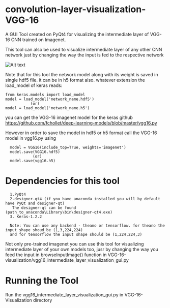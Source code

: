 # convolution-layer-visualization-VGG-16

A GUI Tool created on PyQt4 for visualizing the intermediate layer of VGG-16 CNN trained on Imagenet.

This tool can also be used to visualize intermediate layer of any other CNN network just by changing the way the input is fed to the respective network

![Alt text](https://github.com/anujshah1003/convolution-layer-visualization-VGG-16/blob/master/images/VGG-16-gui.PNG?raw=true "image")

Note that for this tool the network model along with its weight is saved in single hdf5 file. it can be in h5 format also.
whatever extension the load_model of keras reads:

    from keras.models import load_model
    model = load_model('network_name.hdf5')  
               (or)
    model = load_model('network_name.h5')
    
  you can get the VGG-16 imagenet model for the keras github https://github.com/fchollet/deep-learning-models/blob/master/vgg16.py
  
  However in order to save the model in hdf5 or h5 format call the VGG-16 model in vgg16.py using
  
      model = VGG16(include_top=True, weights='imagenet')
      model.save(VGG16.hdf5)
                (or)
      model.save(vgg16.h5)
  # Dependencies for this tool
      1.PyQt4
      2.designer-qt4 (if you have anaconda installed you will by default have PyQt and designer-qt)
       The designer-qt can be found (path_to_anaconda\Library\bin\designer-qt4.exe)  
      3. Keras-1.2.2 
     
      Note: You can use any backend - theano or tensorflow. for theano the input shape shoud be (1,3,224,224) 
      and for tensorflow the input shape should be (1,224,224,3)
      
Not only pre-trained imagenet you can use this tool for visualizing intermediate layer of your own models too, jusr by changing the way you feed the input in browseInputImage() function in VGG-16-visualization/vgg16_intermediate_layer_visualization_gui.py

# Running the Tool
 Run the vgg16_intermediate_layer_visualization_gui.py in VGG-16-Visualization directory
